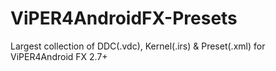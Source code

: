 # ViPER4AndroidFX-Presets
Largest collection of DDC(.vdc), Kernel(.irs) & Preset(.xml) for ViPER4Android FX 2.7+
